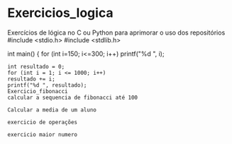 # Exercicios_logica
Exercícios de lógica no C ou Python para aprimorar o uso dos repositórios
#include <stdio.h>
#include <stdlib.h>

int main()
{
    for (int i=150; i<=300; i++)
    printf("%d   ", i);

    int resultado = 0;
    for (int i = 1; i <= 1000; i++)
    resultado += i;
    printf("%d ", resultado);
    Exercicio_fibonacci
    calcular a sequencia de fibonacci até 100
    
    Calcular a media de um aluno
    
    exercicio de operações
    
    exercicio maior numero
    
    
